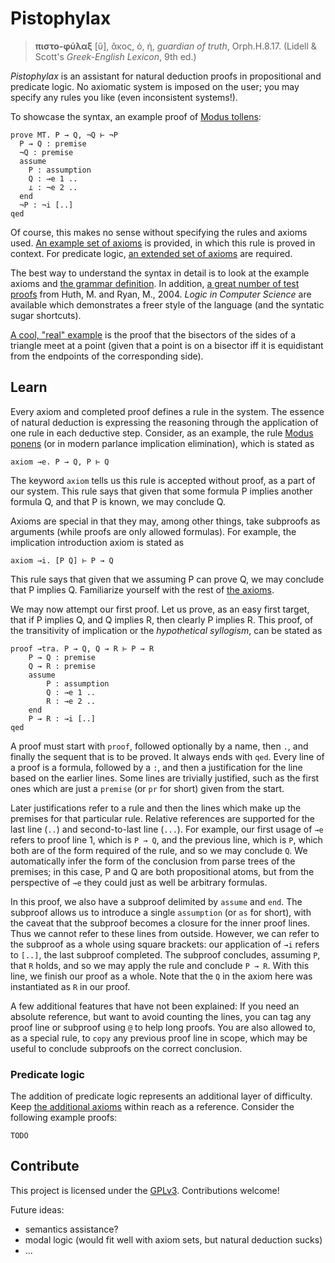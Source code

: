 Pistophylax
======
 > **πιστο-φύλαξ** [ῠ], ᾰκος, ὁ, ἡ, _guardian of truth_, Orph.H.8.17.
 >(Lidell & Scott's _Greek-English Lexicon_, 9th ed.)

_Pistophylax_ is an assistant for natural deduction proofs in propositional and predicate logic.
No axiomatic system is imposed on the user; you may specify any rules you like (even inconsistent systems!).

To showcase the syntax, an example proof of [Modus tollens](https://en.wikipedia.org/wiki/Modus_tollens):
```
prove MT. P → Q, ¬Q ⊢ ¬P
  P → Q : premise
  ¬Q : premise
  assume
    P : assumption
    Q : →e 1 ..
    ⊥ : ¬e 2 ..
  end
  ¬P : ¬i [..]
qed
```
Of course, this makes no sense without specifying the rules and axioms used.
[An example set of axioms](tests/axioms.px) is provided, in which this rule is proved in context.
For predicate logic, [an extended set of axioms](tests/axioms_predicate.px) are required.

The best way to understand the syntax in detail is to look at the example axioms and
[the grammar definition](pistophylax/grammar.lark).
In addition, [a great number of test proofs](./tests) from Huth, M. and Ryan, M., 2004. _Logic in Computer Science_
are available which demonstrates a freer style of the language (and the syntatic sugar shortcuts).

[A cool, "real" example](./tests/ex_trbisectors.px) is the proof that the bisectors of the sides of a triangle meet at a point (given that a point is on a bisector iff it is equidistant from the endpoints of the corresponding side).

Learn
-----
Every axiom and completed proof defines a rule in the system.
The essence of natural deduction is expressing the reasoning through the application of one rule in each deductive step.
Consider, as an example, the rule [Modus ponens](https://en.wikipedia.org/wiki/Modus_ponens) (or in modern parlance implication elimination), which is stated as
```
axiom →e. P → Q, P ⊢ Q
```
The keyword `axiom` tells us this rule is accepted without proof, as a part of our system.
This rule says that given that some formula P implies another formula Q, and that P is known, we may conclude Q.

Axioms are special in that they may, among other things, take subproofs as arguments (while proofs are only allowed formulas).
For example, the implication introduction axiom is stated as
```
axiom →i. [P Q] ⊢ P → Q
```
This rule says that given that we assuming P can prove Q, we may conclude that P implies Q.
Familiarize yourself with the rest of [the axioms](tests/axioms.px).

We may now attempt our first proof.
Let us prove, as an easy first target, that if P implies Q, and Q implies R, then clearly P implies R.
This proof, of the transitivity of implication or the _hypothetical syllogism_, can be stated as
```
proof →tra. P → Q, Q → R ⊢ P → R
    P → Q : premise
    Q → R : premise
    assume
        P : assumption
        Q : →e 1 ..
        R : →e 2 ..
    end
    P → R : →i [..]
qed
```
A proof must start with `proof`, followed optionally by a name, then `.`, and finally the sequent that is to be proved.
It always ends with `qed`.
Every line of a proof is a formula, followed by a `:`, and then a justification for the line based on the earlier lines.
Some lines are trivially justified, such as the first ones which are just a `premise` (or `pr` for short) given from the start.

Later justifications refer to a rule and then the lines which make up the premises for that particular rule.
Relative references are supported for the last line (`..`) and second-to-last line (`...`).
For example, our first usage of `→e` refers to proof line 1, which is `P → Q`, and the previous line, which is `P`, which both are of the form required of the rule, and so we may conclude `Q`.
We automatically infer the form of the conclusion from parse trees of the premises; in this case, P and Q are both propositional atoms, but from the perspective of `→e` they could just as well be arbitrary formulas.

In this proof, we also have a subproof delimited by `assume` and `end`.
The subproof allows us to introduce a single `assumption` (or `as` for short), with the caveat that the subproof becomes a closure for the inner proof lines.
Thus we cannot refer to these lines from outside.
However, we can refer to the subproof as a whole using square brackets: our application of `→i` refers to `[..]`, the last subproof completed.
The subproof concludes, assuming `P`, that `R` holds, and so we may apply the rule and conclude `P → R`.
With this line, we finish our proof as a whole.
Note that the `Q` in the axiom here was instantiated as `R` in our proof.

A few additional features that have not been explained:
If you need an absolute reference, but want to avoid counting the lines, you can tag any proof line or subproof using `@` to help long proofs.
You are also allowed to, as a special rule, to `copy` any previous proof line in scope, which may be useful to conclude subproofs on the correct conclusion.

### Predicate logic
The addition of predicate logic represents an additional layer of difficulty.
Keep [the additional axioms](tests/axioms_predicate.px) within reach as a reference.
Consider the following example proofs:

```
TODO
```

Contribute
----------
This project is licensed under the [GPLv3](./LICENSE).
Contributions welcome!

Future ideas:
 * semantics assistance?
 * modal logic (would fit well with axiom sets, but natural deduction sucks)
 * ...

